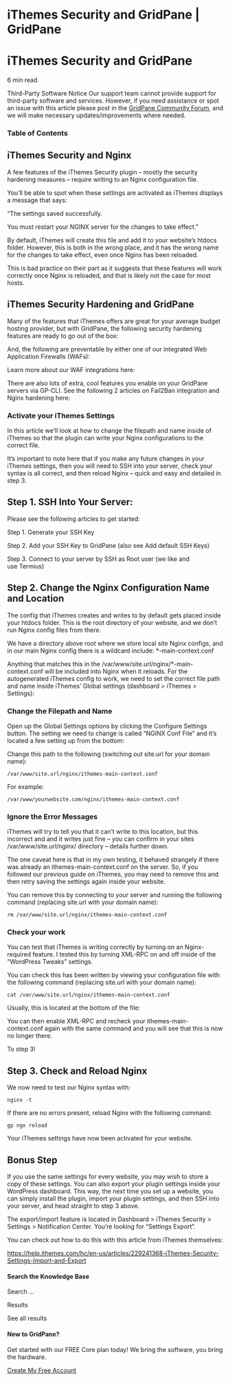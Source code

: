 # iThemes Security and GridPane | GridPane

# iThemes Security and GridPane

 

6 min read 

Third-Party Software Notice
Our support team cannot provide support for third-party software and services. However, if you need assistance or spot an issue with this article please post in the [GridPane Community Forum](https://community.gridpane.com/), and we will make necessary updates/improvements where needed.

### Table of Contents

 

## iThemes Security and Nginx

A few features of the iThemes Security plugin – mostly the security hardening measures – require writing to an Nginx configuration file.

You’ll be able to spot when these settings are activated as iThemes displays a message that says:

“The settings saved successfully.

You must restart your NGINX server for the changes to take effect.”

By default, iThemes will create this file and add it to your website’s htdocs folder. However, this is both in the wrong place, and it has the wrong name for the changes to take effect, even once Nginx has been reloaded.

This is bad practice on their part as it suggests that these features will work correctly once Nginx is reloaded, and that is likely not the case for most hosts.

 

## iThemes Security Hardening and GridPane

Many of the features that iThemes offers are great for your average budget hosting provider, but with GridPane, the following security hardening features are ready to go out of the box:

And, the following are preventable by either one of our integrated Web Application Firewalls (WAFs):

Learn more about our WAF integrations here:

There are also lots of extra, cool features you enable on your GridPane servers via GP-CLI. See the following 2 articles on Fail2Ban integration and Nginx hardening here:

### Activate your iThemes Settings

In this article we’ll look at how to change the filepath and name inside of iThemes so that the plugin can write your Nginx configurations to the correct file.

It’s important to note here that if you make any future changes in your iThemes settings, then you will need to SSH into your server, check your syntax is all correct, and then reload Nginx – quick and easy and detailed in step 3.

 

## Step 1. SSH Into Your Server:

Please see the following articles to get started:

 

Step 1. Generate your SSH Key

Step 2. Add your SSH Key to GridPane (also see Add default SSH Keys)

Step 3. Connect to your server by SSH as Root user (we like and use Termius)

 

## Step 2. Change the Nginx Configuration Name and Location

The config that iThemes creates and writes to by default gets placed inside your htdocs folder. This is the root directory of your website, and we don’t run Nginx config files from there.

We have a directory above root where we store local site Nginx configs, and in our main Nginx config there is a wildcard include: *-main-context.conf

Anything that matches this in the /var/www/site.url/nginx/*-main-context.conf will be included into Nginx when it reloads. For the autogenerated iThemes config to work, we need to set the correct file path and name inside iThemes’ Global settings (dashboard > iThemes > Settings):

### Change the Filepath and Name

Open up the Global Settings options by clicking the Configure Settings button. The setting we need to change is called “NGINX Conf File” and it’s located a few setting up from the bottom:

Change this path to the following (switching out site.url for your domain name):

```
/var/www/site.url/nginx/ithemes-main-context.conf
```

For example:

```
/var/www/yourwebsite.com/nginx/ithemes-main-context.conf
```

### Ignore the Error Messages

iThemes will try to tell you that it can’t write to this location, but this incorrect and and it writes just fine – you can confirm in your sites /var/www/site.url/nginx/ directory – details further down.

The one caveat here is that in my own testing, it behaved strangely if there was already an ithemes-main-context.conf on the server. So, if you followed our previous guide on iThemes, you may need to remove this and then retry saving the settings again inside your website.

You can remove this by connecting to your server and running the following command (replacing site.url with your domain name):

```
rm /var/www/site.url/nginx/ithemes-main-context.conf
```

### Check your work

You can test that iThemes is writing correctly by turning on an Nginx-required feature. I tested this by turning XML-RPC on and off inside of the “WordPress Tweaks” settings.

You can check this has been written by viewing your configuration file with the following command (replacing site.url with your domain name):

```
cat /var/www/site.url/nginx/ithemes-main-context.conf
```

Usually, this is located at the bottom of the file:

You can then enable XML-RPC and recheck your ithemes-main-context.conf again with the same command and you will see that this is now no longer there.

To step 3!

 

## Step 3. Check and Reload Nginx

We now need to test our Nginx syntax with:

```
nginx -t
```

If there are no errors present, reload Nginx with the following command:

```
gp ngx reload
```

Your iThemes settings have now been activated for your website.

 

## Bonus Step

If you use the same settings for every website, you may wish to store a copy of these settings. You can also export your plugin settings inside your WordPress dashboard. This way, the next time you set up a website, you can simply install the plugin, import your plugin settings, and then SSH into your server, and head straight to step 3 above.

The export/import feature is located in Dashboard > iThemes Security > Settings > Notification Center. You’re looking for “Settings Export“.

You can check out how to do this with this article from iThemes themselves:

https://help.ithemes.com/hc/en-us/articles/229241368-iThemes-Security-Settings-Import-and-Export

 

 

#### Search the Knowledge Base

Search ...

 Results

See all results

#### New to GridPane?

Get started with our FREE Core plan today! We bring the software, you bring the hardware.

[Create My Free Account](https://gridpane.com/checkout/?plan=core)

